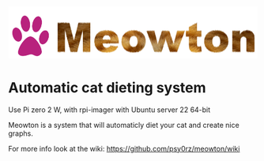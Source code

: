 ![logo](https://raw.githubusercontent.com/psy0rz/meowton/rpi/logo/meowton-colored.png)

# Automatic cat dieting system 

Use Pi zero 2 W, with  rpi-imager with Ubuntu server 22 64-bit

Meowton is a system that will automaticly diet your cat and create nice graphs.

For more info look at the wiki: https://github.com/psy0rz/meowton/wiki


